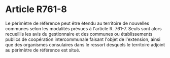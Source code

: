 # Article R761-8

Le périmètre de référence peut être étendu au territoire de nouvelles communes selon les modalités prévues à l'article R. 761-7. Seuls sont alors recueillis les avis du gestionnaire et des communes ou établissements publics de coopération intercommunale faisant l'objet de l'extension, ainsi que des organismes consulaires dans le ressort desquels le territoire adjoint au périmètre de référence est situé.
